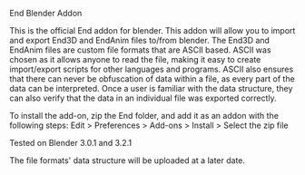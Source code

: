 End Blender Addon

This is the official End addon for blender.
This addon will allow you to import and export End3D and EndAnim files to/from blender.
The End3D and EndAnim files are custom file formats that are ASCII based.
ASCII was chosen as it allows anyone to read the file, making it easy to create import/export scripts for other languages and programs.
ASCII also ensures that there can never be obfuscation of data within a file, as every part of the data can be interpreted.
Once a user is familiar with the data structure, they can also verify that the data in an individual file was exported correctly.

To install the add-on, zip the End folder, and add it as an addon with the following steps:
Edit > Preferences > Add-ons > Install > Select the zip file

Tested on Blender 3.0.1 and 3.2.1

The file formats' data structure will be uploaded at a later date.
